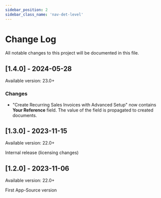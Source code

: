 ```yaml
---
sidebar_position: 2
sidebar_class_name: 'nav-det-level'
---
```


# Change Log
All notable changes to this project will be documented in this file.
 
## [1.4.0] - 2024-05-28
  
Available version: 23.0+

### Changes
- "Create Recurring Sales Invoices with Advanced Setup" now contains **Your Reference** field. The value of the field is propagated to created documents.

## [1.3.0] - 2023-11-15
  
Available version: 22.0+

Internal release (licensing changes)

## [1.2.0] - 2023-11-06
  
Available version: 22.0+

First App-Source version
